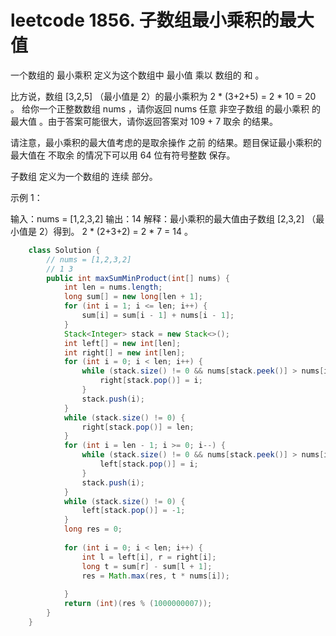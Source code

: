 # leetcode 1856. 子数组最小乘积的最大值


一个数组的 最小乘积 定义为这个数组中 最小值 乘以 数组的 和 。

比方说，数组 [3,2,5] （最小值是 2）的最小乘积为 2 * (3+2+5) = 2 * 10 = 20 。
给你一个正整数数组 nums ，请你返回 nums 任意 非空子数组 的最小乘积 的 最大值 。由于答案可能很大，请你返回答案对  109 + 7 取余 的结果。

请注意，最小乘积的最大值考虑的是取余操作 之前 的结果。题目保证最小乘积的最大值在 不取余 的情况下可以用 64 位有符号整数 保存。

子数组 定义为一个数组的 连续 部分。

示例 1：

输入：nums = [1,2,3,2]
输出：14
解释：最小乘积的最大值由子数组 [2,3,2] （最小值是 2）得到。
2 * (2+3+2) = 2 * 7 = 14 。

```java
    class Solution {
        // nums = [1,2,3,2]
        // 1 3
        public int maxSumMinProduct(int[] nums) {
            int len = nums.length;
            long sum[] = new long[len + 1];
            for (int i = 1; i <= len; i++) {
                sum[i] = sum[i - 1] + nums[i - 1];
            } 
            Stack<Integer> stack = new Stack<>();
            int left[] = new int[len];
            int right[] = new int[len];
            for (int i = 0; i < len; i++) {
                while (stack.size() != 0 && nums[stack.peek()] > nums[i]) {
                    right[stack.pop()] = i;
                }
                stack.push(i);
            }
            while (stack.size() != 0) {
                right[stack.pop()] = len;
            }
            for (int i = len - 1; i >= 0; i--) {
                while (stack.size() != 0 && nums[stack.peek()] > nums[i]) {
                    left[stack.pop()] = i;
                }
                stack.push(i);
            }
            while (stack.size() != 0) {
                left[stack.pop()] = -1;
            }
            long res = 0;
    
            for (int i = 0; i < len; i++) {
                int l = left[i], r = right[i];
                long t = sum[r] - sum[l + 1];
                res = Math.max(res, t * nums[i]);
    
            }
            return (int)(res % (1000000007));
        }
    }
```
